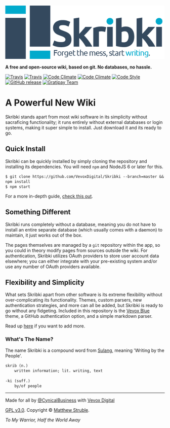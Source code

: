 ![Skribki](/public/img/brand.png)

**A free and open-source wiki, based on git. No databases, no hassle.**

[![Travis](https://img.shields.io/travis/VevoxDigital/Skribki/master.svg?style=flat-square&label=stable)](https://travis-ci.org/VevoxDigital/Skribki)
[![Travis](https://img.shields.io/travis/VevoxDigital/Skribki/dev.svg?style=flat-square&label=latest)](https://travis-ci.org/VevoxDigital/Skribki)
[![Code Climate](https://img.shields.io/codeclimate/github/VevoxDigital/Skribki.svg?style=flat-square)](https://codeclimate.com/github/VevoxDigital/Skribki)
[![Code Climate](https://img.shields.io/codeclimate/issues/github/VevoxDigital/Skribki.svg?style=flat-square)](https://codeclimate.com/github/VevoxDigital/Skribki/issues)
[![Code Style](https://img.shields.io/badge/code_style-standard-brightgreen.svg?style=flat-square)](http://standardjs.com)
[![GitHub release](https://img.shields.io/github/release/VevoxDigital/Skribki.svg?style=flat-square)](https://github.com/VevoxDigital/Skribki/releases)
[![Gratipay Team](https://img.shields.io/gratipay/user/CynicalBusiness.svg?style=flat-square)](https://gratipay.com/Skribki/)

# A Powerful New Wiki
Skribki stands apart from most wiki software in its simplicity without sacraficing functionality; it runs entirely without external databases or login systems, making it super simple to install. Just download it and its ready to go.

## Quick Install
Skribki can be quickly installed by simply cloning the repository and installing its dependencies. You will need `npm` and NodeJS 6 or later for this.

```
$ git clone https://github.com/VevoxDigital/Skribki --branch=master && npm install
$ npm start
```

For a more in-depth guide, [check this out](http://wiki.vevox.io/projects/skribki/install).

## Something Different
Skribki runs completely without a database, meaning you do not have to install an entire separate database (which usually comes with a daemon) to maintain, it just works out of the box.

The pages themselves are managed by a `git` repository within the app, so you could in theory modify pages from sources outside the wiki. For authentication, Skribki utilizes OAuth providers to store user account data elsewhere; you can either integrate with your pre-existing system and/or use any number of OAuth providers available.

## Flexibility and Simplicity
What sets Skribki apart from other software is its extreme flexibility without over-complicating its functionality. Themes, custom parsers, new authentication strategies, and more can all be added, but Skribki is ready to go without any fidgeting. Included in this repository is the [Vevox Blue](http://workshop.vevox.io/p/vevox-blue) theme, a GitHub authentication option, and a simple markdown parser.

Read up [here](http://wiki.vevox.io/projects/skribki/customization) if you want to add more.

### What's The Name?
The name Skribki is a compound word from [Sulang](http://wiki.vevox.io/lore/shadows-of-maya/sulang), meaning 'Writing by the People'.

```
skrib (n.)
    written information; lit. writing, text

-ki (suff.)
    by/of people
```

----

Made for all by [@CynicalBusiness](https://github.com/CynicalBusiness) with [Vevox Digital](http://vevox.io)

[GPL v3.0](/LICENSE). Copyright &copy; [Matthew Struble](https://github.com/CynicalBusiness).

*To My Warrior, Half the World Away*
